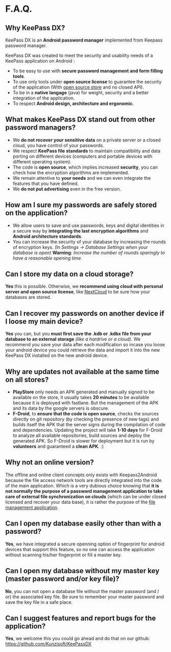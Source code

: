 # F.A.Q.

## Why KeePass DX?

KeePass DX is an **Android password manager** implemented from Keepass password manager.

KeePass DX was created to meet the security and usability needs of a KeePass application on Android :

 - To be easy to use with **secure password management and form filling tools**.
 - To use only tools under **open source license** to guarantee the security of the application (With [open source store](https://f-droid.org/en/) and no closed API).
 - To be in a **native langage** (java) for weight, security and a better integration of the application.
 - To respect **Android design, architecture and ergonomic**.

## What makes KeePass DX stand out from other password managers?

 - We **do not recover your sensitive data** on a private server or a closed cloud, you have control of your passwords.
 - We respect **KeePass file standards** to maintain compatibility and data porting on different devices (computers and portable devices with different operating system).
 - The code is **open source**, which implies increased **security**, you can check how the encryption algorithms are implemented.
 - We remain attentive to **your needs** and we can even integrate the features that you have defined.
 - We **do not put advertising** even in the free version.

## How am I sure my passwords are safely stored on the application?

- We allow users to save and use passwords, keys and digital identities in a secure way by **integrating the last encryption algorithms** and **Android architecture standards**.
- You can increase the security of your database by increasing the rounds of encryption keys. *(In Settings -> Database Settings when your database is open)* **Warning**: *Increase the number of rounds sparingly to have a reasonable opening time.*

## Can I store my data on a cloud storage?

**Yes** this is possible. Otherwise, we **recommend using cloud with personal server and open source license**, like [NextCloud](https://f-droid.org/en/packages/com.nextcloud.client/) to be sure how your databases are stored.

## Can I recover my passwords on another device if I loose my main device?

**Yes** you can, but you **must first save the .kdb or .kdbx file from your database to an external storage** *(like a hardrive or a cloud)*.
We recommend you save your data after each modification so incase you loose your android device you could retrieve the data and import it into the new KeePass DX installed on the new android device. 

## Why are updates not available at the same time on all stores?

- **PlayStore** only needs an APK generated and manually signed to be available on the store, it usually takes **20 minutes** to be available because it is deployed with fastlane. But the management of the APK and its data by the google servers is obscure.
- **F-Droid**, to **ensure that the code is open source**, checks the sources directly on git repository (by checking the presence of new tags) and builds itself the APK that the server signs during the compilation of code and dependencies. Updating the project will take **1-10 days** for F-Droid to analyze all available repositories, build sources and deploy the generated APK. So F-Droid is slower for deployment but it is run by **volunteers** and guaranteed a **clean APK**. :)

## Why not an online version?

The offline and online client concepts only exists with Keepass2Android because the file access network tools are directly integrated into the code of the main application. Which is a very dubious choice knowing that **it is not normally the purpose of a password management application to take care of external file synchronization on clouds** (which can be under closed licensed and recover your data base), it is rather the purpose of the [file management application](https://developer.android.com/guide/topics/providers/document-provider).

## Can I open my database easily other than with a password?

**Yes**, we have integrated a secure openning option of fingerprint for android devices that support this feature, so no one can access the application without scanning his/her fingerprint or fill a master key.

## Can I open my database without my master key (master password and/or key file)?

**No**, you can not open a database file without the master password (and / or) the associated key file. Be sure to remember your master password and save the key file in a safe place.

## Can I suggest features and report bugs for the application?
**Yes**, we welcome this you could go ahead and do that on our github: 
https://github.com/Kunzisoft/KeePassDX
